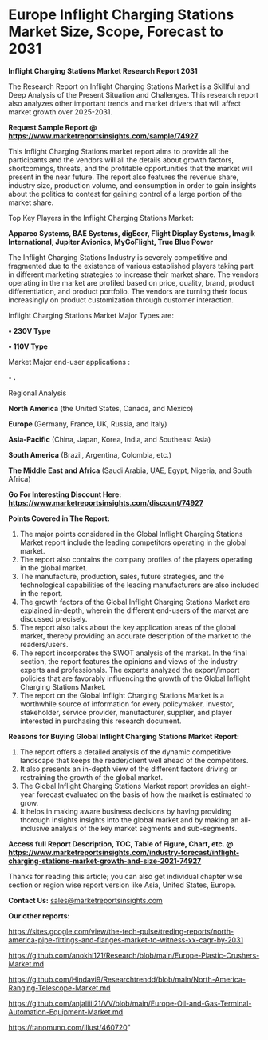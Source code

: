 # Europe Inflight Charging Stations Market Size, Scope, Forecast to 2031

<strong>Inflight Charging Stations Market Research Report 2031</strong>

The Research Report on Inflight Charging Stations Market is a Skillful and Deep Analysis of the Present Situation and Challenges. This research report also analyzes other important trends and market drivers that will affect market growth over 2025-2031.

<strong>Request Sample Report @ <a href=https://www.marketreportsinsights.com/sample/74927>https://www.marketreportsinsights.com/sample/74927</a></strong>

This Inflight Charging Stations market report aims to provide all the participants and the vendors will all the details about growth factors, shortcomings, threats, and the profitable opportunities that the market will present in the near future. The report also features the revenue share, industry size, production volume, and consumption in order to gain insights about the politics to contest for gaining control of a large portion of the market share.

Top Key Players in the Inflight Charging Stations Market:

<strong>Appareo Systems, BAE Systems, digEcor, Flight Display Systems, Imagik International, Jupiter Avionics, MyGoFlight, True Blue Power</strong>

The Inflight Charging Stations Industry is severely competitive and fragmented due to the existence of various established players taking part in different marketing strategies to increase their market share. The vendors operating in the market are profiled based on price, quality, brand, product differentiation, and product portfolio. The vendors are turning their focus increasingly on product customization through customer interaction.

Inflight Charging Stations Market Major Types are:

<strong>• 230V Type

• 110V Type</strong>

Market Major end-user applications :

<strong>• .</strong>

Regional Analysis

</u><strong><b>North America</b></strong> (the United States, Canada, and Mexico)

<strong><b>Europe </b></strong>(Germany, France, UK, Russia, and Italy)

<strong><b>Asia-Pacific</b></strong> (China, Japan, Korea, India, and Southeast Asia)

<strong><b>South America</b></strong> (Brazil, Argentina, Colombia, etc.)

<strong><b>The Middle East and Africa</b></strong> (Saudi Arabia, UAE, Egypt, Nigeria, and South Africa)

<strong>Go For Interesting Discount Here: <a href=https://www.marketreportsinsights.com/discount/74927>https://www.marketreportsinsights.com/discount/74927</a></strong>

<strong>Points Covered in The Report:</strong>
<ol>
  <li>The major points considered in the Global Inflight Charging Stations Market report include the leading competitors operating in the global market.</li>
  <li>The report also contains the company profiles of the players operating in the global market.</li>
  <li>The manufacture, production, sales, future strategies, and the technological capabilities of the leading manufacturers are also included in the report.</li>
  <li>The growth factors of the Global Inflight Charging Stations Market are explained in-depth, wherein the different end-users of the market are discussed precisely.</li>
  <li>The report also talks about the key application areas of the global market, thereby providing an accurate description of the market to the readers/users.</li>
  <li>The report incorporates the SWOT analysis of the market. In the final section, the report features the opinions and views of the industry experts and professionals. The experts analyzed the export/import policies that are favorably influencing the growth of the Global Inflight Charging Stations Market.</li>
  <li>The report on the Global Inflight Charging Stations Market is a worthwhile source of information for every policymaker, investor, stakeholder, service provider, manufacturer, supplier, and player interested in purchasing this research document.</li>
</ol>
<strong>Reasons for Buying Global Inflight Charging Stations Market Report:</strong>

<ol>
  <li>The report offers a detailed analysis of the dynamic competitive landscape that keeps the reader/client well ahead of the competitors.</li>
  <li>It also presents an in-depth view of the different factors driving or restraining the growth of the global market.</li>
  <li>The Global Inflight Charging Stations Market report provides an eight-year forecast evaluated on the basis of how the market is estimated to grow.</li>
  <li>It helps in making aware business decisions by having providing thorough insights insights into the global market and by making an all-inclusive analysis of the key market segments and sub-segments.</li>
</ol>
<strong>Access full Report Description, TOC, Table of Figure, Chart, etc. @ <a href=https://www.marketreportsinsights.com/industry-forecast/inflight-charging-stations-market-growth-and-size-2021-74927>https://www.marketreportsinsights.com/industry-forecast/inflight-charging-stations-market-growth-and-size-2021-74927</a></strong>


Thanks for reading this article; you can also get individual chapter wise section or region wise report version like Asia, United States, Europe.

<strong>Contact Us:</strong>
sales@marketreportsinsights.com

<strong>Our other reports:</strong>

<a href=https://sites.google.com/view/the-tech-pulse/treding-reports/north-america-pipe-fittings-and-flanges-market-to-witness-xx-cagr-by-2031>https://sites.google.com/view/the-tech-pulse/treding-reports/north-america-pipe-fittings-and-flanges-market-to-witness-xx-cagr-by-2031</a>

<a href=https://github.com/anokhi121/Research/blob/main/Europe-Plastic-Crushers-Market.md>https://github.com/anokhi121/Research/blob/main/Europe-Plastic-Crushers-Market.md</a>

<a href=https://github.com/Hindavi9/Researchtrendd/blob/main/North-America-Ranging-Telescope-Market.md>https://github.com/Hindavi9/Researchtrendd/blob/main/North-America-Ranging-Telescope-Market.md</a>

<a href=https://github.com/anjaliiii21/VV/blob/main/Europe-Oil-and-Gas-Terminal-Automation-Equipment-Market.md>https://github.com/anjaliiii21/VV/blob/main/Europe-Oil-and-Gas-Terminal-Automation-Equipment-Market.md</a>

<a href=https://tanomuno.com/illust/460720>https://tanomuno.com/illust/460720</a>"
